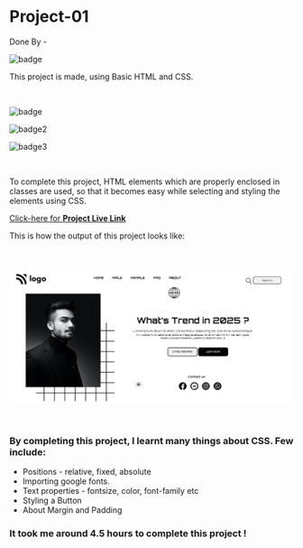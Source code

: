 # Project-01
Done By  -  <br>

![badge](https://img.shields.io/badge/Swathi-Jaishetty-yellow)  

This project is made, using Basic HTML and CSS.
 
 <br>

 

 ![badge](https://img.shields.io/badge/Web--dev-Project-orange)
 <br>
 
 ![badge2](https://img.shields.io/badge/Hitesh--Choudhary-JS%20Bootcamp-green)
 <br>

 ![badge3](https://img.shields.io/badge/HTML-CSS-blue)

 <br>

 To complete this project, HTML elements which are properly enclosed in classes are used, 
so that it becomes easy while selecting and styling the elements using CSS.

 [Click-here for **Project Live Link**](https://htmlcss-project-01.netlify.app/)
 <br>

 This is how the output of this project looks like:  

<br>

![output](./assets/output.png)

<br>



### By completing this project, I learnt many things about CSS. Few include:

- Positions - relative, fixed, absolute
- Importing google fonts.
- Text properties - fontsize, color, font-family etc
- Styling a Button
- About Margin and Padding


 ### It took me around 4.5 hours to complete this project ! 